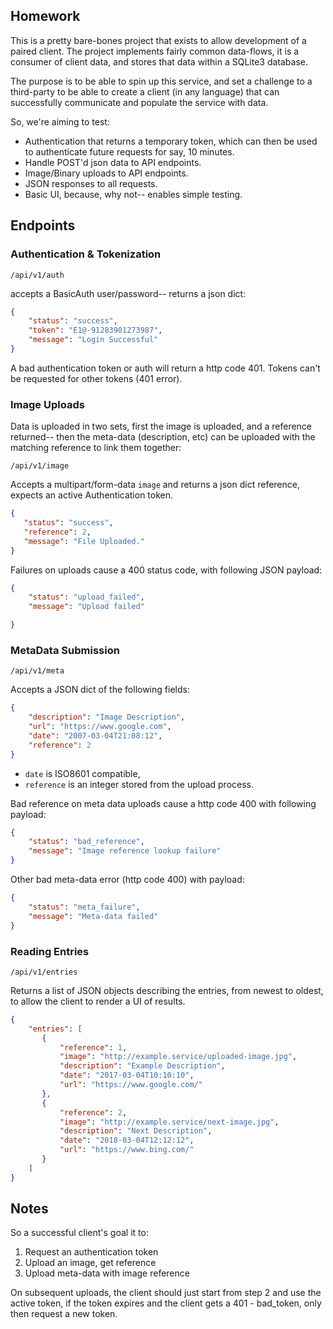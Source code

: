 ## Homework

This is a pretty bare-bones project that exists to allow development
of a paired client.  The project implements fairly common data-flows,
it is a consumer of client data, and stores that data within a 
SQLite3 database.

The purpose is to be able to spin up this service, and set a challenge
to a third-party to be able to create a client (in any language) 
that can successfully communicate and populate the service with data.

So, we're aiming to test:

- Authentication that returns a temporary token, which can then be
  used to authenticate future requests for say, 10 minutes.
- Handle POST'd json data to API endpoints.
- Image/Binary uploads to API endpoints.
- JSON responses to all requests.
- Basic UI, because, why not-- enables simple testing.

## Endpoints

### Authentication &amp; Tokenization

```/api/v1/auth```

accepts a BasicAuth user/password-- returns a json dict:

```json
{
    "status": "success",
    "token": "E1@-91283901273987",
    "message": "Login Successful"
}
 ```
 
 A bad authentication token or auth will return a http code 401.
 Tokens can't be requested for other tokens (401 error).

 ### Image Uploads

Data is uploaded in two sets, first the image is uploaded, 
and a reference returned-- then the meta-data (description,
etc) can be uploaded with the matching reference to link 
them together: 
 
 ```/api/v1/image```
 
 Accepts a multipart/form-data `image` and returns a json dict
 reference, expects an active Authentication token.
 
 ```json
{
    "status": "success",
    "reference": 2,
    "message": "File Uploaded."
}
```

Failures on uploads cause a 400 status code, with following JSON payload:

```json
{
    "status": "upload_failed",
    "message": "Upload failed"

}
```

### MetaData Submission

```/api/v1/meta```

Accepts a JSON dict of the following fields:

```json
{
    "description": "Image Description",
    "url": "https://www.google.com",
    "date": "2007-03-04T21:08:12",
    "reference": 2
}
```

- `date` is ISO8601 compatible, 
- `reference` is an integer stored from the upload process.

Bad reference on meta data uploads cause a http code 400 with following payload:
```json
{
    "status": "bad_reference",
    "message": "Image reference lookup failure"
}
```

Other bad meta-data error (http code 400) with payload:
```json
{
    "status": "meta_failure",
    "message": "Meta-data failed"
}
```


### Reading Entries


```/api/v1/entries```

Returns a list of JSON objects describing the entries, from newest to oldest,
to allow the client to render a UI of results.

```json
{
    "entries": [
       {
           "reference": 1,
           "image": "http://example.service/uploaded-image.jpg",
           "description": "Example Description",
           "date": "2017-03-04T10:10:10",
           "url": "https://www.google.com/"
       },
       {
           "reference": 2,
           "image": "http://example.service/next-image.jpg",
           "description": "Next Description",
           "date": "2018-03-04T12:12:12",
           "url": "https://www.bing.com/"
       }
    ]
}

```

## Notes

So a successful client's goal it to:

1. Request an authentication token
2. Upload an image, get reference
3. Upload meta-data with image reference

On subsequent uploads, the client should just start from step 2
and use the active token, if the token expires and the client
gets a 401 - bad_token, only then request a new token.